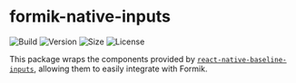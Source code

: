 # formik-native-inputs

![Build](https://img.shields.io/travis/promptworks/react-native-forms/master?style=flat-square)
![Version](https://img.shields.io/npm/v/formik-native-inputs?style=flat-square)
![Size](https://img.shields.io/bundlephobia/min/formik-native-inputs?style=flat-square)
![License](https://img.shields.io/npm/l/formik-native-inputs?style=flat-square)

This package wraps the components provided by [`react-native-baseline-inputs`](https://github.com/promptworks/react-native-baseline-inputs), allowing them to easily integrate with Formik.
